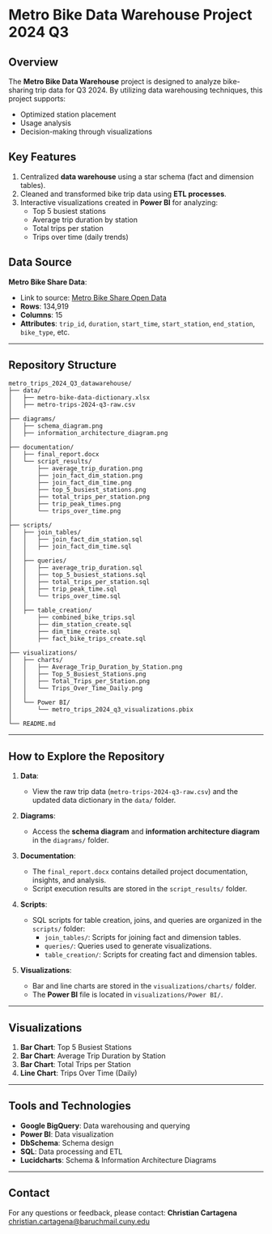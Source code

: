 
# Metro Bike Data Warehouse Project 2024 Q3

## Overview
The **Metro Bike Data Warehouse** project is designed to analyze bike-sharing trip data for Q3 2024. By utilizing data warehousing techniques, this project supports:
- Optimized station placement
- Usage analysis
- Decision-making through visualizations

## Key Features
1. Centralized **data warehouse** using a star schema (fact and dimension tables).
2. Cleaned and transformed bike trip data using **ETL processes**.
3. Interactive visualizations created in **Power BI** for analyzing:
   - Top 5 busiest stations
   - Average trip duration by station
   - Total trips per station
   - Trips over time (daily trends)

## Data Source
**Metro Bike Share Data**:
- Link to source: [Metro Bike Share Open Data](https://bikeshare.metro.net/about/data/)
- **Rows**: 134,919
- **Columns**: 15
- **Attributes**: `trip_id`, `duration`, `start_time`, `start_station`, `end_station`, `bike_type`, etc.

---

## Repository Structure

```
metro_trips_2024_Q3_datawarehouse/
├── data/
│   ├── metro-bike-data-dictionary.xlsx
│   ├── metro-trips-2024-q3-raw.csv
│
├── diagrams/
│   ├── schema_diagram.png
│   ├── information_architecture_diagram.png
│
├── documentation/
│   ├── final_report.docx
│   └── script_results/
│       ├── average_trip_duration.png
│       ├── join_fact_dim_station.png
│       ├── join_fact_dim_time.png
│       ├── top_5_busiest_stations.png
│       ├── total_trips_per_station.png
│       ├── trip_peak_times.png
│       └── trips_over_time.png
│
├── scripts/
│   ├── join_tables/
│   │   ├── join_fact_dim_station.sql
│   │   ├── join_fact_dim_time.sql
│   │
│   ├── queries/
│   │   ├── average_trip_duration.sql
│   │   ├── top_5_busiest_stations.sql
│   │   ├── total_trips_per_station.sql
│   │   ├── trip_peak_time.sql
│   │   └── trips_over_time.sql
│   │
│   ├── table_creation/
│       ├── combined_bike_trips.sql
│       ├── dim_station_create.sql
│       ├── dim_time_create.sql
│       ├── fact_bike_trips_create.sql
│
├── visualizations/
│   ├── charts/
│   │   ├── Average_Trip_Duration_by_Station.png
│   │   ├── Top_5_Busiest_Stations.png
│   │   ├── Total_Trips_per_Station.png
│   │   └── Trips_Over_Time_Daily.png
│   │
│   └── Power BI/
│       └── metro_trips_2024_q3_visualizations.pbix
│
└── README.md
```

---

## How to Explore the Repository
1. **Data**:
   - View the raw trip data (`metro-trips-2024-q3-raw.csv`) and the updated data dictionary in the `data/` folder.

2. **Diagrams**:
   - Access the **schema diagram** and **information architecture diagram** in the `diagrams/` folder.

3. **Documentation**:
   - The `final_report.docx` contains detailed project documentation, insights, and analysis.
   - Script execution results are stored in the `script_results/` folder.

4. **Scripts**:
   - SQL scripts for table creation, joins, and queries are organized in the `scripts/` folder:
     - `join_tables/`: Scripts for joining fact and dimension tables.
     - `queries/`: Queries used to generate visualizations.
     - `table_creation/`: Scripts for creating fact and dimension tables.

5. **Visualizations**:
   - Bar and line charts are stored in the `visualizations/charts/` folder.
   - The **Power BI** file is located in `visualizations/Power BI/`.

---

## Visualizations
1. **Bar Chart**: Top 5 Busiest Stations
2. **Bar Chart**: Average Trip Duration by Station
3. **Bar Chart**: Total Trips per Station
4. **Line Chart**: Trips Over Time (Daily)

---

## Tools and Technologies
- **Google BigQuery**: Data warehousing and querying
- **Power BI**: Data visualization
- **DbSchema**: Schema design
- **SQL**: Data processing and ETL
- **Lucidcharts**: Schema & Information Architecture Diagrams

---

## Contact
For any questions or feedback, please contact:
**Christian Cartagena**  
[christian.cartagena@baruchmail.cuny.edu](mailto:christian.cartagena@baruchmail.cuny.edu)
